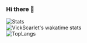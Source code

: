 ### Hi there 👋
![Stats](https://github-readme-stats.vercel.app/api?username=vickscarlet&show_icons=true&theme=ocean_dark)  
![VickScarlet's wakatime stats](https://github-readme-stats.vercel.app/api/wakatime?username=vickscarlet&layout=compact&show_icons=true&theme=ocean_dark)  
![TopLangs](https://github-readme-stats.vercel.app/api/top-langs?username=vickscarlet&layout=compact&show_icons=true&theme=ocean_dark)  

<!--
**Traeric/Traeric** is a ✨ _special_ ✨ repository because its `README.md` (this file) appears on your GitHub profile.

Here are some ideas to get you started:

- 🔭 I’m currently working on ...
- 🌱 I’m currently learning ...
- 👯 I’m looking to collaborate on ...
- 🤔 I’m looking for help with ...
- 💬 Ask me about ...
- 📫 How to reach me: ...
- 😄 Pronouns: ...
- ⚡ Fun fact: ...
-->
